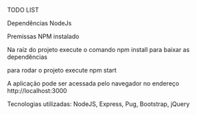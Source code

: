 TODO LIST

Dependências
NodeJs

Premissas
NPM instalado

Na raíz do projeto execute o comando npm install para baixar as dependências

para rodar o projeto execute npm start

A aplicação pode ser acessada pelo navegador no endereço http://localhost:3000

Tecnologias utilizadas: 
  NodeJS, Express, Pug, Bootstrap, jQuery
